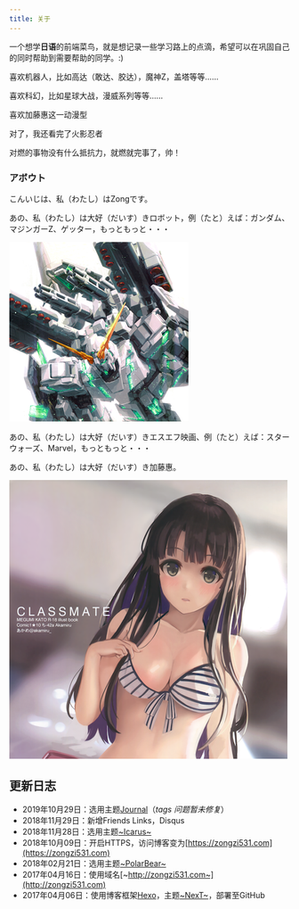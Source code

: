 ```yaml
---
title: 关于
---
```


一个想学**日语**的前端菜鸟，就是想记录一些学习路上的点滴，希望可以在巩固自己的同时帮助到需要帮助的同学。:)

喜欢机器人，比如高达（敢达、胶达），魔神Z，盖塔等等……

喜欢科幻，比如星球大战，漫威系列等等……

喜欢加藤惠这一动漫型

对了，我还看完了火影忍者

对燃的事物没有什么抵抗力，就燃就完事了，帅！

### アボウト

こんいじは、私（わたし）はZongです。

あの、私（わたし）は大好（だいす）きロボット，例（たと）えば：ガンダム、マジンガーZ、ゲッター，もっともっと・・・

![ガンダム](/images/logo.png)

あの、私（わたし）は大好（だいす）きエスエフ映画、例（たと）えば：スターウォーズ、Marvel，もっともっと・・・

あの、私（わたし）は大好（だいす）き加藤惠。

![加藤惠](/images/logo1.png)

## 更新日志

- 2019年10月29日：选用主题[Journal](https://github.com/SumiMakito/hexo-theme-Journal)（*tags 问题暂未修复*）
- 2018年11月29日：新增Friends Links，Disqus
- 2018年11月28日：选用主题[~Icarus~](https://github.com/ppoffice/hexo-theme-icarus)
- 2018年10月09日：开启HTTPS，访问博客变为[https://zongzi531.com](https://zongzi531.com)
- 2018年02月21日：选用主题[~PolarBear~](https://github.com/frostfan/hexo-theme-polarbear)
- 2017年04月16日：使用域名[~http://zongzi531.com~](http://zongzi531.com)
- 2017年04月06日：使用博客框架[Hexo](https://github.com/hexojs/hexo)，主题[~NexT~](https://github.com/iissnan/hexo-theme-next)，部署至GitHub
